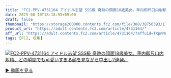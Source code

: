 ```yaml
---
title: "FC2-PPV-4731164 アイドル志望 SSS級 奇跡の顔面18歳美女。車内即尺口内射精、どの瞬間でも可愛いすぎる顔を見ながら中出し2連発。"
date: 2025-08-10T18:18:55+09:00
draft: false
thumbnail: "https://storage200000.contents.fc2.com/file/388/38756393/1753262321.54.png"
product_url: "https://adult.contents.fc2.com/article/4731164/"
aff_url: "https://adult.contents.fc2.com/article/4731164/?affuid=TXpnM01qYzFNalk9"
tags: [FC2, 収集]
---
```

[![FC2-PPV-4731164 アイドル志望 SSS級 奇跡の顔面18歳美女。車内即尺口内射精、どの瞬間でも可愛いすぎる顔を見ながら中出し2連発。](https://storage200000.contents.fc2.com/file/388/38756393/1753262321.54.png)](https://adult.contents.fc2.com/article/4731164/?affuid=TXpnM01qYzFNalk9)

[▶︎ 動画を見る](https://adult.contents.fc2.com/article/4731164/?affuid=TXpnM01qYzFNalk9)

